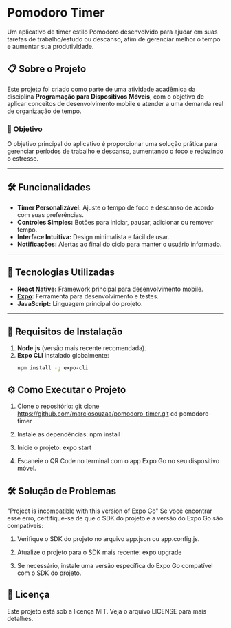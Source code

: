 # Pomodoro Timer

Um aplicativo de timer estilo Pomodoro desenvolvido para ajudar em suas tarefas de trabalho/estudo ou descanso, afim de gerenciar melhor o tempo e aumentar sua produtividade.

## 📋 Sobre o Projeto

Este projeto foi criado como parte de uma atividade acadêmica da disciplina **Programação para Dispositivos Móveis**, com o objetivo de aplicar conceitos de desenvolvimento mobile e atender a uma demanda real de organização de tempo.

### 🎯 Objetivo
O objetivo principal do aplicativo é proporcionar uma solução prática para gerenciar períodos de trabalho e descanso, aumentando o foco e reduzindo o estresse.

---

## 🛠️ Funcionalidades

- **Timer Personalizável:** Ajuste o tempo de foco e descanso de acordo com suas preferências.
- **Controles Simples:** Botões para iniciar, pausar, adicionar ou remover tempo.
- **Interface Intuitiva:** Design minimalista e fácil de usar.
- **Notificações:** Alertas ao final do ciclo para manter o usuário informado.

---

## 🚀 Tecnologias Utilizadas

- **[React Native](https://reactnative.dev/):** Framework principal para desenvolvimento mobile.
- **[Expo](https://expo.dev/):** Ferramenta para desenvolvimento e testes.
- **JavaScript:** Linguagem principal do projeto.

---

## 🔧 Requisitos de Instalação

1. **Node.js** (versão mais recente recomendada).
2. **Expo CLI** instalado globalmente:
   ```bash
   npm install -g expo-cli


## ⚙️ Como Executar o Projeto
1. Clone o repositório:
    git clone https://github.com/marciosouzaa/pomodoro-timer.git
    cd pomodoro-timer

2. Instale as dependências:
    npm install

3. Inicie o projeto:
    expo start

4. Escaneie o QR Code no terminal com o app Expo Go no seu dispositivo móvel.

## 🛠️ Solução de Problemas
"Project is incompatible with this version of Expo Go"
Se você encontrar esse erro, certifique-se de que o SDK do projeto e a versão do Expo Go são compatíveis:

1. Verifique o SDK do projeto no arquivo app.json ou app.config.js.

2. Atualize o projeto para o SDK mais recente:
    expo upgrade

3. Se necessário, instale uma versão específica do Expo Go compatível com o SDK do projeto.


## 📝 Licença
Este projeto está sob a licença MIT. Veja o arquivo LICENSE para mais detalhes.